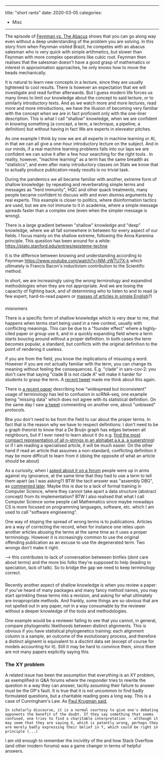 
---
title: "short rants"
date: 2020-03-05
categories:
  - Misc
---

The episode of [Feynman vs. The Abacus](https://www.ee.ryerson.ca/~elf/abacus/feynman.html) shows that you can go along
way even without a deep understanding of the problem you are solving.
In this story from when Feynman visited Brazil, he competes with an abacus salesman who is very quick with simple artihmetics, 
but slower than Feynman with more complex operations like cubic root.
Feynman then realises that the salesman doesn't have a good grasp of mathematics or interest in approximation approaches, he
only knows how to move the beads mechanically.


It is natural to learn new concepts in a lecture, since they are usually tightened to cool results. 
There is however an expectation that we will investigate and read further afterwards. 
But I guess modern life forces us many times to limit our knowledge about the concept to said lecture, or to similarly
introductory texts.
And as we watch more and more lectures, read more and more introductions, we have the illusion of becoming very familiar 
with the concept when we are in fact proficient only with the one-liner description.
This is what I call "shallow" knowledge, when we are confident in knowing something (a concept, a term, a technique, a
pipeline, a definition) but without having in fact 
We are experts in eleveator pitches. 

As one example I think by now we are all experts in machine 
learning or AI, in that we can all give a one-hour introductory lecture on the subject. And in our minds, if a real
machine learning problems falls into our laps we are confident we can solve it after a few hour searching for the right
tools . In reality, however, "machine learning" as a term has the same breadth as "statistics", and even after many
introductory classes on Stats we know that to actually produce publication-ready results is no trivial task.

During the pandemics we all became familiar with another, extreme form of shallow knowledge: by repeating and reverberating simple terms and 
messages as "herd immunity", HQC and other quack treatments, many people became confident to discuss with and even
dismiss arguments by real experts. 
This example is closer to politics, where disinformation tactics are used, but we are not immune to it in academia,
where a simple message spreads faster than a complex one (even when the simpler message is wrong). 

There is a large gradient between "shallow" knowledge and "deep" knowledge, where we all fall somewhere in between for
every aspect of our fields. 
I focus mainly on the shallow extreme, following the Anna Karenina principle.
This question has been around for a while: https://plato.stanford.edu/entries/episteme-techne

It is the differnce between knowing and understanding according to Feynman https://www.youtube.com/watch?v=NM-zWTU7X-k
which ultimately is Francis Bacon's inductivism contribution to the Scientific method.


In short, we are increasingly using the wrong terminology and expandind methodologies when they are not appropriate.
And we are losing the capacity of fighting back, and of determining who to listen to and to read (a few expert,
hard-to-read papers or [masses of articles in simple English](https://royalsocietypublishing.org/doi/10.1098/rspb.2020.2581)?)

###

misnomers

There is a specific form of shallow knowledge which is very dear to me, that happens when terms start being used in a
new context, usually with conflicting meanings.
This can be due to a "founder effect" where a highly-cited paper or group use it, and in a quickly expanding field where a
term starts boucing around without a proper definition.
In both cases the term becomes popular, a standard, but conflicts with the original definition to the point of rendering
it useless.

if you are from the field, you know the implications of misusing a word. However if you are not actually familiar with
the term, you can change its meaning without feeling the consequences. E.g. "clade" in sars-cov-2: you don't care that
saying "clade B is not clade A" will make it harder for students to grasp the term.
A [recent tweet](https://twitter.com/leomrtns/status/1369437415388102663) made me think about this again. 

There is [a recent paper](https://www.nature.com/articles/s41588-021-00873-4) describing how "widespread but 
inconsistent" usage of terminology has led to confusion in
scRNA-seq, one example being "missing data" which does not agree with its statistical definition.
On the same day I saw [a tweet](https://twitter.com/hjpimentel/status/1397371882450554881) commenting on another one,
about "unbiased" protocols. 

Btw you don't need to be from the field to car about the proper terms. In fact that is the reason why we have to respect
definitions: I don't need to be a graph theorist to know that a De Bruijn graph has edges between all neighbours, but if
I ever need to learn about it (to e.g. [find the most compact representation of all n-strings in an
alphabet a.k.a. a superstring](https://en.wikipedia.org/wiki/De_Bruijn_sequence)) or if I am reading a specialised article,
it will be much easier.
On the other hand if read an article that assumes a non-standard, conflicting definition it may be more difficult to learn from it (doing
the opposite of what an article should be about)

As a curiosity, when I [asked about it on a forum](https://bioinformatics.stackexchange.com/questions/146/how-to-make-a-distinction-between-the-classical-de-bruijn-graph-and-the-one-de)
people were up in arms against my ignorance, at the same time that they had to use a term to tell them apart (as I was
asking?)
BTW the tacit answer was "assembly DBG", as [commented later](https://lh3.github.io/2017/11/15/on-assembly-de-bruijn-graphs).
Maybe this is due to a lack of formal training in Computer Science, where they cannot take apart a data structure
(abstract concept) from its implementation?
BTW I also realised that what I call Computer Science some people call Mathematics since maybe nowadays CS is more
focused on programming languages, software, etc. which I am used to call "software engineering".

One way of stoping the spread of wrong terms is to publications. Articles are a way of correcting the record, when for
instance one relies upon another articles abusing the terms at the same time as it uses a proper terminology. However it
is increasingly common to use the original offending publication as an excuse to use the degenerated term. Two wrongs
don't make it right. 

--> this contributes to lack of conversation betweeen binfies (dont care about terms) and the more bio folks they're
supposed to help (leading to speciation, lack of talk). So to bridge the gap we need to keep terminology correct.

###

Recently another aspect of shallow knowledge is when you review a paper: if you've heard of many packages and many fancy
method names, you may start sprinkling these terms into a revision, and asking for what ultimately are innapropriate methods.
And frankly, some things are so obvious that are not spelled out in any paper, not in a way consumable by the reviewer
without a deeper knowledge of the tools and methodologies. 

One example would be a reviewer failing to see that you cannot, in general, compare phylogenetic likelihoods between distinct alignments.
This is obvious if you have statistical phylogenetics training: each alignment column is a sample, an outcome of the
evolutionary process, and therefore a distinct alignemt is equivalent to a disctint data set (except of course for
models accounting for it).
Still it may be hard to convince them, since there are not many papers explicitly saying this. 

### The XY problem 
A related issue has been the assumption that everything is an XY problem, as exemplified in Q&A forums where the
responder tries to rewrite the question in a way they can answer, tacitly assuming their failure to answer must be the
OP's fault. 
It is true that it is not uncommon to find badly formulated questions, but a charitable reading goes a long way. This is
a case of Cunningham's Law.
As [Paul Krugman said](https://web.mit.edu/krugman/www/ricardo.htm),

```
In scholarly discourse, it is a normal courtesy to give one's debating opponents the benefit of the doubt. If they say something that seems confused, one tries to find a charitable interpretation -- although it may seem that they are saying X, which is patently wrong, perhaps they are merely badly expressing their belief in Y, which could be right in principle (...) 
```


I am old enough to remember the incivility of the <mailing lists> and how Stack Overflow (and other modern forums) was a game changer in terms of
helpful answers.
